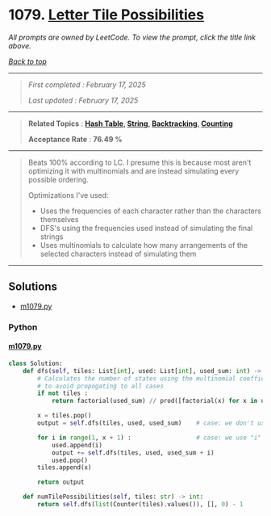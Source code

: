 # 1079. [Letter Tile Possibilities](<https://leetcode.com/problems/letter-tile-possibilities>)

*All prompts are owned by LeetCode. To view the prompt, click the title link above.*

*[Back to top](<../README.md>)*

------

> *First completed : February 17, 2025*
>
> *Last updated : February 17, 2025*

------

> **Related Topics** : **[Hash Table](<by_topic/Hash Table.md>), [String](<by_topic/String.md>), [Backtracking](<by_topic/Backtracking.md>), [Counting](<by_topic/Counting.md>)**
>
> **Acceptance Rate** : **76.49 %**

------

> Beats 100% according to LC. I presume this is because most aren't optimizing it
> with multinomials and are instead simulating every possible ordering.
> 
> Optimizations I've used:
> 
> -   Uses the frequencies of each character rather than the characters themselves
> -   DFS's using the frequencies used instead of simulating the final strings
> -   Uses multinomials to calculate how many arrangements of the selected characters instead of simulating them
> 

------

## Solutions

- [m1079.py](<../my-submissions/m1079.py>)
### Python
#### [m1079.py](<../my-submissions/m1079.py>)
```Python
class Solution:
    def dfs(self, tiles: List[int], used: List[int], used_sum: int) -> int :
        # Calculates the number of states using the multinomial coefficient
        # to avoid propogating to all cases
        if not tiles :
            return factorial(used_sum) // prod([factorial(x) for x in used])

        x = tiles.pop()
        output = self.dfs(tiles, used, used_sum)    # case: we don't use this value

        for i in range(1, x + 1) :                  # case: we use "i" number of this value
            used.append(i)
            output += self.dfs(tiles, used, used_sum + i)
            used.pop()
        tiles.append(x)

        return output

    def numTilePossibilities(self, tiles: str) -> int:
        return self.dfs(list(Counter(tiles).values()), [], 0) - 1
```


